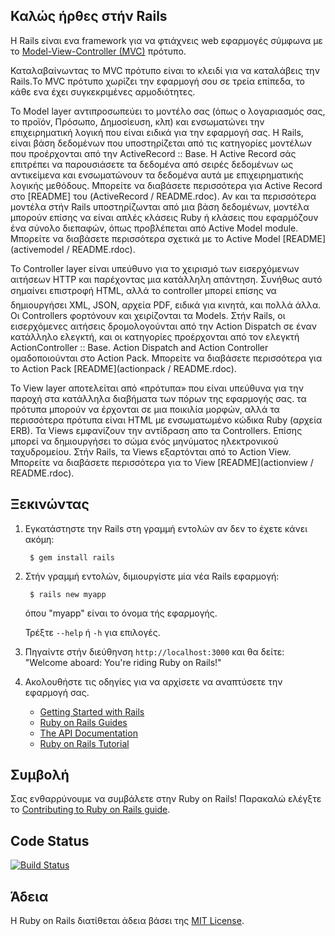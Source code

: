 ## Καλώς ήρθες στήν Rails

Η Rails είναι ενα framework για να φτιάχνεις web εφαρμογές σύμφωνα με το [Model-View-Controller (MVC)](http://en.wikipedia.org/wiki/Model-view-controller) πρότυπο.

Καταλαβαίνωντας το MVC πρότυπο είναι το κλειδί για να καταλάβεις την Rails.Το MVC πρότυπο χωρίζει την εφαρμογή σου σε τρεία επίπεδα, το κάθε ενα έχει συγκεκριμένες αρμοδιότητες.

Το Model layer αντιπροσωπεύει το μοντέλο σας (όπως ο λογαριασμός σας, το προϊόν,
Πρόσωπο, Δημοσίευση, κλπ) και ενσωματώνει την επιχειρηματική λογική που είναι ειδικά για την 
εφαρμογή σας. Η Rails, είναι βάση δεδομένων που υποστηρίζεται από τις κατηγορίες μοντέλων που προέρχονται από την ActiveRecord :: Base. Η Active Record σάς επιτρέπει να παρουσιάσετε τα δεδομένα από
σειρές δεδομένων ως αντικείμενα και ενσωματώνουν τα δεδομένα αυτά με επιχειρηματικής λογικής μεθόδους. Μπορείτε να διαβάσετε περισσότερα για Active Record στο [README] του (ActiveRecord / README.rdoc).
Αν και τα περισσότερα μοντέλα στήν Rails υποστηρίζωνται από μια βάση δεδομένων, μοντέλα μπορούν επίσης να είναι απλές κλάσεις Ruby ή κλάσεις που εφαρμόζουν ένα σύνολο διεπαφών, όπως προβλέπεται από
 Active Model module. Μπορείτε να διαβάσετε περισσότερα σχετικά με το  Active Model [README](activemodel / README.rdoc).

Το Controller layer  είναι υπεύθυνο για το χειρισμό των εισερχόμενων αιτήσεων HTTP και
παρέχοντας μια κατάλληλη απάντηση. Συνήθως αυτό σημαίνει επιστροφή HTML, αλλά το controller
μπορεί επίσης να δημιουργήσει XML, JSON, αρχεία PDF, ειδικά για κινητά, και πολλά άλλα. Οι Controllers φορτόνουν και χειρίζονται τα Models.
Στήν Rails, οι εισερχόμενες αιτήσεις δρομολογούνται από την Action Dispatch σε έναν κατάλληλο ελεγκτή, και
οι κατηγορίες  προέρχονται από τον ελεγκτή ActionController :: Base. Action Dispatch and Action Controller ομαδοποιούνται στο Action Pack. Μπορείτε να διαβάσετε περισσότερα για το Action Pack [README](actionpack / README.rdoc).

Το View layer αποτελείται από «πρότυπα» που είναι υπεύθυνα για την παροχή
στα κατάλληλα διαβήματα των πόρων της εφαρμογής σας. τα πρότυπα μπορούν να
έρχονται σε μια ποικιλία μορφών, αλλά τα περισσότερα πρότυπα είναι HTML με ενσωματωμένο
κώδικα Ruby (αρχεία ERB). Τα Views εμφανίζουν την αντίδραση απο τα Controllers.
Επίσης μπορεί να δημιουργήσει το σώμα ενός μηνύματος ηλεκτρονικού ταχυδρομείου. 
Στήν Rails, τα Views εξαρτόνται από το Action View.
Μπορείτε να διαβάσετε περισσότερα για το View [README](actionview / README.rdoc).

## Ξεκινώντας

1. Εγκατάστηστε την  Rails στη γραμμή εντολών αν δεν το έχετε κάνει ακόμη:

        $ gem install rails

2. Στήν γραμμή εντολών, διμιουργίστε μία νέα  Rails εφαρμογή:

        $ rails new myapp

   όπου "myapp" είναι το όνομα τής εφαρμογής.

   Τρέξτε  `--help` ή `-h` για επιλογές.

4. Πηγαίντε στήν διεύθηνση `http://localhost:3000` και θα δείτε:
"Welcome aboard: You're riding Ruby on Rails!"

5. Ακολουθήστε τις οδηγίες για να αρχίσετε να αναπτύσετε την εφαρμογή σας.

    * [Getting Started with Rails](http://guides.rubyonrails.org/getting_started.html)
    * [Ruby on Rails Guides](http://guides.rubyonrails.org)
    * [The API Documentation](http://api.rubyonrails.org)
    * [Ruby on Rails Tutorial](http://www.railstutorial.org/book)

## Συμβολή

Σας ενθαρρύνουμε να συμβάλετε στην Ruby on Rails! Παρακαλώ ελέγξτε το
[Contributing to Ruby on Rails guide](http://edgeguides.rubyonrails.org/contributing_to_ruby_on_rails.html).


## Code Status

[![Build Status](https://travis-ci.org/rails/rails.svg?branch=master)](https://travis-ci.org/rails/rails)

## Άδεια

Η Ruby on Rails  διατίθεται άδεια βάσει της [MIT License](http://www.opensource.org/licenses/MIT).
